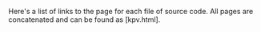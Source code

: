 Here's a list of links to the page for each file of source code. All pages are concatenated and can be found as [kpv.html].

